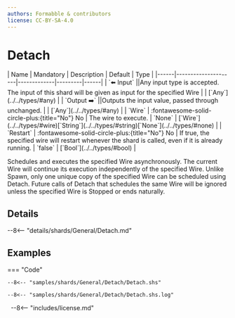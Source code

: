 ```yaml
---
authors: Formabble & contributors
license: CC-BY-SA-4.0
---
```



# Detach

<div class="sh-parameters" markdown="1">
| Name | Mandatory | Description | Default | Type |
|------|---------------------|-------------|---------|------|
| `⬅️ Input` ||Any input type is accepted. The input of this shard will be given as input for the specified Wire | | [`Any`](../../types/#any) |
| `Output ➡️` ||Outputs the input value, passed through unchanged. | | [`Any`](../../types/#any) |
| `Wire` | :fontawesome-solid-circle-plus:{title="No"} No  | The wire to execute. | `None` | [`Wire`](../../types/#wire)[`String`](../../types/#string)[`None`](../../types/#none) |
| `Restart` | :fontawesome-solid-circle-plus:{title="No"} No  | If true, the specified wire will restart whenever the shard is called, even if it is already running. | `false` | [`Bool`](../../types/#bool) |

</div>

Schedules and executes the specified Wire asynchronously. The current Wire will continue its execution independently of the specified Wire. Unlike Spawn, only one unique copy of the specified Wire can be scheduled using Detach. Future calls of Detach that schedules the same Wire will be ignored unless the specified Wire is Stopped or ends naturally.

## Details

--8<-- "details/shards/General/Detach.md"


## Examples

=== "Code"

  ```x86asm linenums="1"
  --8<-- "samples/shards/General/Detach/Detach.shs"
  ```

  ```
  --8<-- "samples/shards/General/Detach/Detach.shs.log"
  ```
&nbsp;
--8<-- "includes/license.md"

